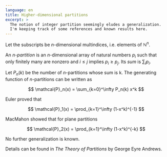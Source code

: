 ```yaml
---
language: en
title: Higher-dimensional partitions
excerpt: >
  The notion of integer partition seemingly eludes a generalization.
  I'm keeping track of some references and known results here.
---
```


Let the subscripts be $n$-dimensional multindices, i.e. elements of
$\mathbb{N}^n$.

An *$n$-partition* is an $n$-dimensional array of natural numbers
$p_i$ such that only finitely many are nonzero and $i \leq j$ implies
$p_i \geq p_j$. Its *sum* is $\sum_i p_i$.

Let $P_n(k)$ be the number of $n$-partitions whose sum is k. The
generating function of $n$-partitions can be written as

$$ \mathcal{P}_n(x) = \sum_{k=0}^\infty P_n(k) x^k $$

Euler proved that

$$ \mathcal{P}_1(x) = \prod_{k=1}^\infty (1-x^k)^{-1} $$

MacMahon showed that for plane partitions

$$ \mathcal{P}_2(x) = \prod_{k=1}^\infty (1-x^k)^{-k} $$

No further generalization is known.

Details can be found in *The Theory of Partitions* by George Eyre Andrews.

